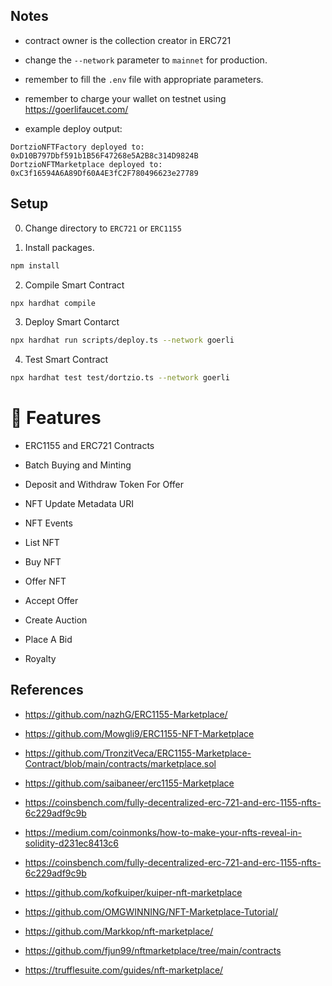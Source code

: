 

## Notes

* contract owner is the collection creator in ERC721

* change the `--network` parameter to `mainnet` for production.

* remember to fill the `.env` file with appropriate parameters.

* remember to charge your wallet on testnet using https://goerlifaucet.com/

* example deploy output:
```console
DortzioNFTFactory deployed to:  0xD10B797Dbf591b1B56F47268e5A2B8c314D9824B
DortzioNFTMarketplace deployed to:  0xC3f16594A6A89Df60A4E3fC2F780496623e27789
```

## Setup

0. Change directory to `ERC721` or `ERC1155`

1. Install packages.
```bash
npm install
```

2. Compile Smart Contract
```bash
npx hardhat compile
```

3. Deploy Smart Contarct
```bash
npx hardhat run scripts/deploy.ts --network goerli
```
4. Test Smart Contract
```bash
npx hardhat test test/dortzio.ts --network goerli
```

# 🍟 Features

* ERC1155 and ERC721 Contracts

* Batch Buying and Minting 

* Deposit and Withdraw Token For Offer

* NFT Update Metadata URI             

* NFT Events   

* List NFT          

* Buy NFT

* Offer NFT

* Accept Offer

* Create Auction 

* Place A Bid

* Royalty 

## References

* https://github.com/nazhG/ERC1155-Marketplace/

* https://github.com/Mowgli9/ERC1155-NFT-Marketplace

* https://github.com/TronzitVeca/ERC1155-Marketplace-Contract/blob/main/contracts/marketplace.sol

* https://github.com/saibaneer/erc1155-Marketplace

* https://coinsbench.com/fully-decentralized-erc-721-and-erc-1155-nfts-6c229adf9c9b

* https://medium.com/coinmonks/how-to-make-your-nfts-reveal-in-solidity-d231ec8413c6

* https://coinsbench.com/fully-decentralized-erc-721-and-erc-1155-nfts-6c229adf9c9b

* https://github.com/kofkuiper/kuiper-nft-marketplace

* https://github.com/OMGWINNING/NFT-Marketplace-Tutorial/

* https://github.com/Markkop/nft-marketplace/

* https://github.com/fjun99/nftmarketplace/tree/main/contracts

* https://trufflesuite.com/guides/nft-marketplace/